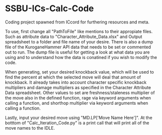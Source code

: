 # SSBU-ICs-Calc-Code
Coding project spawned from ICcord for furthering resources and meta.

To use, first change all "PathToFile" like mentions to their appropiate files. Such as attribute data to "Character_Attribute_Data.xlsx" and Output spreadsheet to a folder and file name of your desire. There is also a dump file of the KuroganeHammer API data that needs to be set or commented out to run. The dump file is useful for getting a look at what data you are using and to understand how the data is conatined if you wish to modify the code. 

When generating, set your desired knockback value, which will be used to find the percent at which the selected move will deal that amount of knockback. It already takes into account character specific knockback multipliers and damage multipliers as specified in the Character Attribute Data spreadsheet. Other values to set are freshness/staleness multiplier of the move also in the defined function, rage via keyword arguments when calling a function, and shorthop multiplier via keyword arguments when calling a function.

Lastly, input your desired move using "MD.LP['Move Name Here']". At the botttom of "Calc_Iteration_Code.py" is a print call that will print all of the move names to the IDLE.

